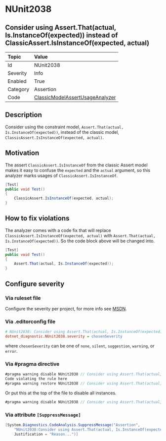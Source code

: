 # NUnit2038

## Consider using Assert.That(actual, Is.InstanceOf(expected)) instead of ClassicAssert.IsInstanceOf(expected, actual)

| Topic    | Value
| :--      | :--
| Id       | NUnit2038
| Severity | Info
| Enabled  | True
| Category | Assertion
| Code     | [ClassicModelAssertUsageAnalyzer](https://github.com/nunit/nunit.analyzers/blob/4.1.0/src/nunit.analyzers/ClassicModelAssertUsage/ClassicModelAssertUsageAnalyzer.cs)

## Description

Consider using the constraint model, `Assert.That(actual, Is.InstanceOf(expected))`, instead of the classic model,
`ClassicAssert.IsInstanceOf(expected, actual)`.

## Motivation

The assert `ClassicAssert.IsInstanceOf` from the classic Assert model makes it easy to confuse the `expected` and the
`actual` argument, so this analyzer marks usages of `ClassicAssert.IsInstanceOf`.

```csharp
[Test]
public void Test()
{
    ClassicAssert.IsInstanceOf(expected, actual);
}
```

## How to fix violations

The analyzer comes with a code fix that will replace `ClassicAssert.IsInstanceOf(expected, actual)` with
`Assert.That(actual, Is.InstanceOf(expected))`. So the code block above will be changed into.

```csharp
[Test]
public void Test()
{
    Assert.That(actual, Is.InstanceOf(expected));
}
```

<!-- start generated config severity -->
## Configure severity

### Via ruleset file

Configure the severity per project, for more info see
[MSDN](https://learn.microsoft.com/en-us/visualstudio/code-quality/using-rule-sets-to-group-code-analysis-rules?view=vs-2022).

### Via .editorconfig file

```ini
# NUnit2038: Consider using Assert.That(actual, Is.InstanceOf(expected)) instead of ClassicAssert.IsInstanceOf(expected, actual)
dotnet_diagnostic.NUnit2038.severity = chosenSeverity
```

where `chosenSeverity` can be one of `none`, `silent`, `suggestion`, `warning`, or `error`.

### Via #pragma directive

```csharp
#pragma warning disable NUnit2038 // Consider using Assert.That(actual, Is.InstanceOf(expected)) instead of ClassicAssert.IsInstanceOf(expected, actual)
Code violating the rule here
#pragma warning restore NUnit2038 // Consider using Assert.That(actual, Is.InstanceOf(expected)) instead of ClassicAssert.IsInstanceOf(expected, actual)
```

Or put this at the top of the file to disable all instances.

```csharp
#pragma warning disable NUnit2038 // Consider using Assert.That(actual, Is.InstanceOf(expected)) instead of ClassicAssert.IsInstanceOf(expected, actual)
```

### Via attribute `[SuppressMessage]`

```csharp
[System.Diagnostics.CodeAnalysis.SuppressMessage("Assertion",
    "NUnit2038:Consider using Assert.That(actual, Is.InstanceOf(expected)) instead of ClassicAssert.IsInstanceOf(expected, actual)",
    Justification = "Reason...")]
```
<!-- end generated config severity -->
